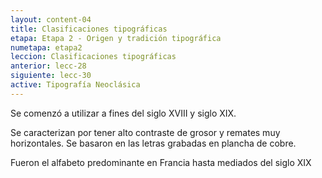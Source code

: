 ```yaml
---
layout: content-04
title: Clasificaciones tipográficas
etapa: Etapa 2 - Origen y tradición tipográfica
numetapa: etapa2
leccion: Clasificaciones tipográficas
anterior: lecc-28
siguiente: lecc-30
active: Tipografía Neoclásica
---
```


<div class="col-md-4 extracto">

</div>

<div class="col-md-8">

<p>Se comenzó a utilizar a fines del siglo XVIII y siglo XIX.</p>
<p>Se caracterizan por tener alto contraste de grosor y remates muy horizontales. Se basaron en las letras grabadas en plancha de cobre.</p>
<p>Fueron el alfabeto predominante en Francia hasta mediados del siglo XIX</p>

</div>